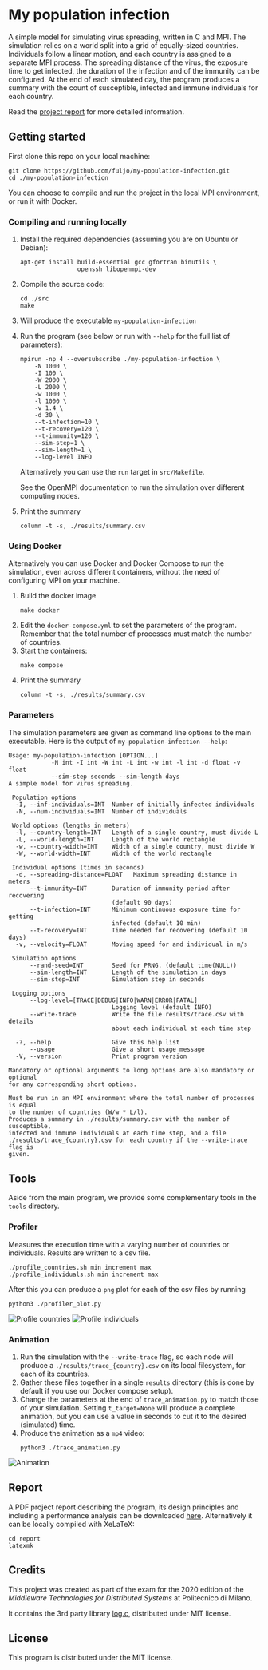 # My population infection
A simple model for simulating virus spreading, written in C and MPI. The simulation relies on a world split into a grid of equally-sized countries. 
Individuals follow a linear motion, and each country is assigned to a separate MPI process. The spreading distance of the virus, the exposure time to get infected, the duration of the infection and of the immunity can be configured.
At the end of each simulated day, the program produces a summary with the count of susceptible, infected and immune individuals for each country.

Read the [project report](https://github.com/fuljo/my-population-infection/releases/latest/download/mpi_report.pdf) for more detailed information.

## Getting started
First clone this repo on your local machine:
```
git clone https://github.com/fuljo/my-population-infection.git
cd ./my-population-infection
```

You can choose to compile and run the project in the local MPI environment, or run it with Docker.

### Compiling and running locally
1. Install the required dependencies (assuming you are on Ubuntu or Debian):
    ```
    apt-get install build-essential gcc gfortran binutils \
                    openssh libopenmpi-dev
    ```
2. Compile the source code:
    ```
    cd ./src
    make
    ```
3. Will produce the executable `my-population-infection`
4. Run the program (see below or run with `--help` for the full list of parameters):
    ```
    mpirun -np 4 --oversubscribe ./my-population-infection \
        -N 1000 \
        -I 100 \
        -W 2000 \
        -L 2000 \
        -w 1000 \
        -l 1000 \
        -v 1.4 \
        -d 30 \
        --t-infection=10 \
        --t-recovery=120 \
        --t-immunity=120 \
        --sim-step=1 \
        --sim-length=1 \
        --log-level INFO
    ```
    Alternatively you can use the `run` target in `src/Makefile`.
    
    See the OpenMPI documentation to run the simulation over different computing nodes.

5. Print the summary
    ```
    column -t -s, ./results/summary.csv
    ```

### Using Docker
Alternatively you can use Docker and Docker Compose to run the simulation, even across different containers, without the need of configuring MPI on your machine.

1. Build the docker image
    ```
    make docker
    ```
2. Edit the `docker-compose.yml` to set the parameters of the program. Remember that the total number of processes must match the number of countries.
3. Start the containers:
    ```
    make compose
    ```
4. Print the summary
    ```
    column -t -s, ./results/summary.csv
    ```

### Parameters
The simulation parameters are given as command line options to the main executable.
Here is the output of `my-population-infection --help`:
```
Usage: my-population-infection [OPTION...]
            -N int -I int -W int -L int -w int -l int -d float -v float
            --sim-step seconds --sim-length days
A simple model for virus spreading.

 Population options
  -I, --inf-individuals=INT  Number of initially infected individuals
  -N, --num-individuals=INT  Number of individuals

 World options (lengths in meters)
  -l, --country-length=INT   Length of a single country, must divide L
  -L, --world-length=INT     Length of the world rectangle
  -w, --country-width=INT    Width of a single country, must divide W
  -W, --world-width=INT      Width of the world rectangle

 Individual options (times in seconds)
  -d, --spreading-distance=FLOAT   Maximum spreading distance in meters
      --t-immunity=INT       Duration of immunity period after recovering
                             (default 90 days)
      --t-infection=INT      Minimum continuous exposure time for getting
                             infected (default 10 min)
      --t-recovery=INT       Time needed for recovering (default 10 days)
  -v, --velocity=FLOAT       Moving speed for and individual in m/s

 Simulation options
      --rand-seed=INT        Seed for PRNG. (default time(NULL))
      --sim-length=INT       Length of the simulation in days
      --sim-step=INT         Simulation step in seconds

 Logging options
      --log-level=[TRACE|DEBUG|INFO|WARN|ERROR|FATAL]
                             Logging level (default INFO)
      --write-trace          Write the file results/trace.csv with details
                             about each individual at each time step

  -?, --help                 Give this help list
      --usage                Give a short usage message
  -V, --version              Print program version

Mandatory or optional arguments to long options are also mandatory or optional
for any corresponding short options.

Must be run in an MPI environment where the total number of processes is equal
to the number of countries (W/w * L/l).
Produces a summary in ./results/summary.csv with the number of susceptible,
infected and immune individuals at each time step, and a file
./results/trace_{country}.csv for each country if the --write-trace flag is
given.
```

## Tools

Aside from the main program, we provide some complementary tools in the `tools` directory.

### Profiler
Measures the execution time with a varying number of countries or individuals. Results are written to a csv file.
```
./profile_countries.sh min increment max 
./profile_individuals.sh min increment max 
```
After this you can produce a `png` plot for each of the csv files by running
```
python3 ./profiler_plot.py
```

![Profile countries](/assets/profile_countries_1_20.png) ![Profile individuals](/assets/profile_individuals_10000_60000.png)

### Animation
1. Run the simulation with the `--write-trace` flag, so each node will produce a `./results/trace_{country}.csv` on its local filesystem, for each of its countries.
2. Gather these files together in a single `results` directory (this is done by default if you use our Docker compose setup).
3. Change the parameters at the end of `trace_animation.py` to match those of your simulation. Setting `t_target=None` will produce a complete animation, but you can use a value in seconds to cut it to the desired (simulated) time.
4. Produce the animation as a `mp4` video:
    ```
    python3 ./trace_animation.py
    ```

![Animation](/assets/anim_1000.gif)

## Report
A PDF project report describing the program, its design principles and including a performance analysis can be downloaded [here](https://github.com/fuljo/my-population-infection/releases/latest/download/mpi_report.pdf).
Alternatively it can be locally compiled with XeLaTeX:
```
cd report
latexmk
```

## Credits
This project was created as part of the exam for the 2020 edition of the *Middleware Technologies for Distributed Systems* at Politecnico di Milano.

It contains the 3rd party library [log.c](https://github.com/rxi/log.c), distributed under MIT license.

## License
This program is distributed under the MIT license.